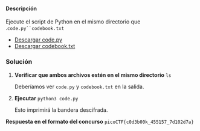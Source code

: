 #### Descripción

Ejecute el script de Python en el mismo directorio que .`code.py``codebook.txt`

- [Descargar code.py](https://artifacts.picoctf.net/c/2/code.py)
- [Descargar codebook.txt](https://artifacts.picoctf.net/c/2/codebook.txt)

### **Solución**

1. **Verificar que ambos archivos estén en el mismo directorio**
    `ls`
    
    Deberíamos ver `code.py` y `codebook.txt` en la salida.
    
2. **Ejecutar**
    `python3 code.py`
    
    Esto imprimirá la bandera descifrada.
    
**Respuesta en el formato del concurso**
`picoCTF{c0d3b00k_455157_7d102d7a}`

